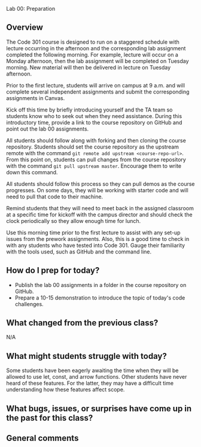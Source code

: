 Lab 00: Preparation

## Overview

The Code 301 course is designed to run on a staggered schedule with lecture occurring in the afternoon and the corresponding lab assignment completed the following morning. For example, lecture will occur on a Monday afternoon, then the lab assignment will be completed on Tuesday morning. New material will then be delivered in lecture on Tuesday afternoon.

Prior to the first lecture, students will arrive on campus at 9 a.m. and will complete several independent assignments and submit the corresponding assignments in Canvas. 

Kick off this time by briefly introducing yourself and the TA team so students know who to seek out when they need assistance. During this introductory time, provide a link to the course repository on GitHub and point out the lab 00 assignments.

All students should follow along with forking and then cloning the course repository.  Students should set the course repository as the upstream remote with the command `git remote add upstream <course-repo-url>`. From this point on, students can pull changes from the course repository with the command `git pull upstream master`. Encourage them to write down this command.

All students should follow this process so they can pull demos as the course progresses.  On some days, they will be working with starter code and will need to pull that code to their machine.

Remind students that they will need to meet back in the assigned classroom at a specific time for kickoff with the campus director and should check the clock periodically so they allow enough time for lunch.

Use this morning time prior to the first lecture to assist with any set-up issues from the prework assignments. Also, this is a good time to check in with any students who have tested into Code 301. Gauge their familiarity with the tools used, such as GitHub and the command line.

## How do I prep for today?

- Publish the lab 00 assignments in a folder in the course repository on GitHub.
- Prepare a 10-15 demonstration to introduce the topic of today's code challenges.

## What changed from the previous class?
N/A

## What might students struggle with today?

Some students have been eagerly awaiting the time when they will be allowed to use let, const, and arrow functions. Other students have never heard of these features. For the latter, they may have a difficult time understanding how these features affect scope.

## What bugs, issues, or surprises have come up in the past for this class?

## General comments

